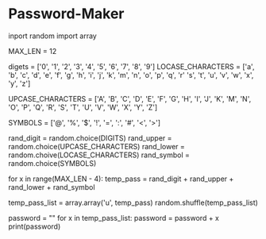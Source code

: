 # Password-Maker
inport random
import array

MAX_LEN = 12

digets = ['0', '1', '2', '3', '4', '5', '6', '7', '8', '9']
LOCASE_CHARACTERS = ['a', 'b', 'c', 'd', 'e', 'f', 'g', 'h', 'i', 'j', 'k', 'm', 'n', 'o', 'p', 'q', 'r' 's', 't', 'u', 'v', 'w', 'x', 'y', 'z']

UPCASE_CHARACTERS = ['A', 'B', 'C', 'D', 'E', 'F', 'G', 'H', 'I', 'J', 'K', 'M', 'N', 'O', 'P', 'Q', 'R', 'S', 'T', 'U', 'V', 'W', 'X', 'Y', 'Z']


SYMBOLS = ['@', '%', '$', '!', '=', ':', '#', '<', '>']

rand_digit = random.choice(DIGITS)
rand_upper = random.choice(UPCASE_CHARACTERS)
rand_lower = random.choive(LOCASE_CHARACTERS)
rand_symbol = random.choice(SYMBOLS)


for x in range(MAX_LEN - 4):
    temp_pass = rand_digit + rand_upper + rand_lower + rand_symbol


temp_pass_list = array.array('u', temp_pass)
random.shuffle(temp_pass_list)


password = ""
for x in temp_pass_list:
      password = password + x
print(password)
  
